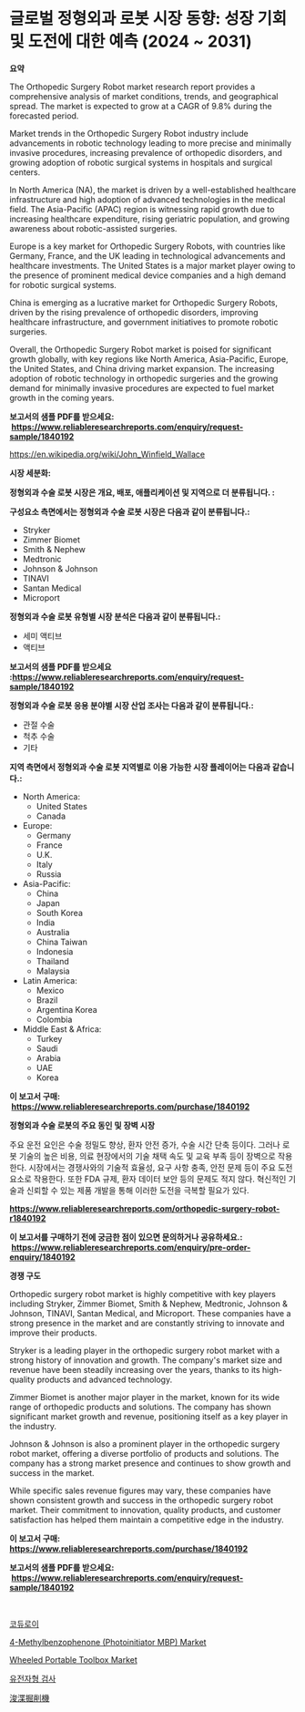 <p><h1>글로벌 정형외과 로봇 시장 동향: 성장 기회 및 도전에 대한 예측 (2024 ~ 2031)</h1></p><p><strong>요약</strong></p>
<p><p>The Orthopedic Surgery Robot market research report provides a comprehensive analysis of market conditions, trends, and geographical spread. The market is expected to grow at a CAGR of 9.8% during the forecasted period. </p><p>Market trends in the Orthopedic Surgery Robot industry include advancements in robotic technology leading to more precise and minimally invasive procedures, increasing prevalence of orthopedic disorders, and growing adoption of robotic surgical systems in hospitals and surgical centers. </p><p>In North America (NA), the market is driven by a well-established healthcare infrastructure and high adoption of advanced technologies in the medical field. The Asia-Pacific (APAC) region is witnessing rapid growth due to increasing healthcare expenditure, rising geriatric population, and growing awareness about robotic-assisted surgeries.</p><p>Europe is a key market for Orthopedic Surgery Robots, with countries like Germany, France, and the UK leading in technological advancements and healthcare investments. The United States is a major market player owing to the presence of prominent medical device companies and a high demand for robotic surgical systems.</p><p>China is emerging as a lucrative market for Orthopedic Surgery Robots, driven by the rising prevalence of orthopedic disorders, improving healthcare infrastructure, and government initiatives to promote robotic surgeries.</p><p>Overall, the Orthopedic Surgery Robot market is poised for significant growth globally, with key regions like North America, Asia-Pacific, Europe, the United States, and China driving market expansion. The increasing adoption of robotic technology in orthopedic surgeries and the growing demand for minimally invasive procedures are expected to fuel market growth in the coming years.</p></p>
<p><strong>보고서의 샘플 PDF를 받으세요: &nbsp;<a href="https://www.reliableresearchreports.com/enquiry/request-sample/1840192">https://www.reliableresearchreports.com/enquiry/request-sample/1840192</a></strong></p>
<p><a href="https://en.wikipedia.org/wiki/John_Winfield_Wallace">https://en.wikipedia.org/wiki/John_Winfield_Wallace</a></p>
<p><strong>시장 세분화:</strong></p>
<p><strong> 정형외과 수술 로봇 시장은 개요, 배포, 애플리케이션 및 지역으로 더 분류됩니다. :</strong></p>
<p><strong>구성요소 측면에서는 정형외과 수술 로봇 시장은 다음과 같이 분류됩니다.:</strong></p>
<p><ul><li>Stryker</li><li>Zimmer Biomet</li><li>Smith & Nephew</li><li>Medtronic</li><li>Johnson & Johnson</li><li>TINAVI</li><li>Santan Medical</li><li>Microport</li></ul></p>
<p><strong> 정형외과 수술 로봇 유형별 시장 분석은 다음과 같이 분류됩니다.:</strong></p>
<p><ul><li>세미 액티브</li><li>액티브</li></ul></p>
<p><strong>보고서의 샘플 PDF를 받으세요 :<a href="https://www.reliableresearchreports.com/enquiry/request-sample/1840192">https://www.reliableresearchreports.com/enquiry/request-sample/1840192</a></strong></p>
<p><strong> 정형외과 수술 로봇 응용 분야별 시장 산업 조사는 다음과 같이 분류됩니다.:</strong></p>
<p><ul><li>관절 수술</li><li>척추 수술</li><li>기타</li></ul></p>
<p><strong>지역 측면에서 정형외과 수술 로봇 지역별로 이용 가능한 시장 플레이어는 다음과 같습니다.:</strong></p>
<p><ul>
    <li>
        North America:
        <ul>
            <li>United States</li>
            <li>Canada</li>
        </ul>
    </li>
    <li>
        Europe:
        <ul>
            <li>Germany</li>
            <li>France</li>
            <li>U.K.</li>
            <li>Italy</li>
            <li>Russia</li>
        </ul>
    </li>
    <li>
        Asia-Pacific:
        <ul>
            <li>China</li>
            <li>Japan</li>
            <li>South Korea</li>
            <li>India</li>
            <li>Australia</li>
            <li>China Taiwan</li>
            <li>Indonesia</li>
            <li>Thailand</li>
            <li>Malaysia</li>
        </ul>
    </li>
    <li>
        Latin America:
        <ul>
            <li>Mexico</li>
            <li>Brazil</li>
            <li>Argentina Korea</li>
            <li>Colombia</li>
        </ul>
    </li>
    <li>
        Middle East & Africa:
        <ul>
            <li>Turkey</li>
            <li>Saudi</li>
            <li>Arabia</li>
            <li>UAE</li>
            <li>Korea</li>
        </ul>
    </li>
    </ul></p>
<p><strong>이 보고서 구매: &nbsp;<a href="https://www.reliableresearchreports.com/purchase/1840192">https://www.reliableresearchreports.com/purchase/1840192</a></strong></p>
<p><strong>정형외과 수술 로봇의 주요 동인 및 장벽 시장</strong></p>
<p><p>주요 운전 요인은 수술 정밀도 향상, 환자 안전 증가, 수술 시간 단축 등이다. 그러나 로봇 기술의 높은 비용, 의료 현장에서의 기술 채택 속도 및 교육 부족 등이 장벽으로 작용한다. 시장에서는 경쟁사와의 기술적 효율성, 요구 사항 충족, 안전 문제 등이 주요 도전 요소로 작용한다. 또한 FDA 규제, 환자 데이터 보안 등의 문제도 적지 않다. 혁신적인 기술과 신뢰할 수 있는 제품 개발을 통해 이러한 도전을 극복할 필요가 있다.</p></p>
<p><strong><a href="https://www.reliableresearchreports.com/orthopedic-surgery-robot-r1840192">https://www.reliableresearchreports.com/orthopedic-surgery-robot-r1840192</a></strong></p>
<p><strong>이 보고서를 구매하기 전에 궁금한 점이 있으면 문의하거나 공유하세요.: &nbsp;<a href="https://www.reliableresearchreports.com/enquiry/pre-order-enquiry/1840192">https://www.reliableresearchreports.com/enquiry/pre-order-enquiry/1840192</a></strong></p>
<p><strong>경쟁 구도</strong></p>
<p><p>Orthopedic surgery robot market is highly competitive with key players including Stryker, Zimmer Biomet, Smith & Nephew, Medtronic, Johnson & Johnson, TINAVI, Santan Medical, and Microport. These companies have a strong presence in the market and are constantly striving to innovate and improve their products.</p><p>Stryker is a leading player in the orthopedic surgery robot market with a strong history of innovation and growth. The company's market size and revenue have been steadily increasing over the years, thanks to its high-quality products and advanced technology.</p><p>Zimmer Biomet is another major player in the market, known for its wide range of orthopedic products and solutions. The company has shown significant market growth and revenue, positioning itself as a key player in the industry.</p><p>Johnson & Johnson is also a prominent player in the orthopedic surgery robot market, offering a diverse portfolio of products and solutions. The company has a strong market presence and continues to show growth and success in the market.</p><p>While specific sales revenue figures may vary, these companies have shown consistent growth and success in the orthopedic surgery robot market. Their commitment to innovation, quality products, and customer satisfaction has helped them maintain a competitive edge in the industry.</p></p>
<p><strong>이 보고서 구매: &nbsp; <a href="https://www.reliableresearchreports.com/purchase/1840192">https://www.reliableresearchreports.com/purchase/1840192</a></strong></p>
<p><strong>보고서의 샘플 PDF를 받으세요: &nbsp;<a href="https://www.reliableresearchreports.com/enquiry/request-sample/1840192">https://www.reliableresearchreports.com/enquiry/request-sample/1840192</a></strong><strong></strong></p>
<p>&nbsp;</p>
<p><p><a href="https://medium.com/@czbtzkwc9/%EC%BD%94%EB%93%80%EB%A1%9C%EC%9D%B4-%EC%8B%9C%EC%9E%A5-%EA%B7%9C%EB%AA%A8-%EC%84%B1%EC%9E%A5-%EB%B0%8F-%EC%8B%9C%EC%9E%A5-%EC%84%B8%EB%B6%84%ED%99%94-%EB%B0%8F-%EC%A7%80%EC%97%AD%EB%B3%84-%EC%9D%B8%EC%82%AC%EC%9D%B4%ED%8A%B8-%EB%B0%8F-2031%EB%85%84%EA%B9%8C%EC%A7%80%EC%9D%98-%EC%98%88%EC%B8%A1%EC%9D%84-%ED%86%B5%ED%95%9C-%EC%82%B0%EC%97%85-%EB%B6%84%EC%84%9D-f98679ab0339">코듀로이</a></p><p><a href="https://medium.com/@karleeprice2004/4-methylbenzophenone-photoinitiator-mbp-market-emerging-trends-and-future-prospects-for-period-a78635fe7a5d">4-Methylbenzophenone (Photoinitiator MBP) Market</a></p><p><a href="https://issuu.com/reportprime-2/docs/wheeled-portable-toolbox-market-size-2030.pptx">Wheeled Portable Toolbox Market</a></p><p><a href="https://github.com/sougarounis/Market-Research-Report-List-5/blob/main/225180168672.md">유전자형 검사</a></p><p><a href="https://medium.com/@ridleydamion/%E3%83%89%E3%83%AC%E3%83%83%E3%82%B8%E3%83%B3%E3%82%B0%E6%8E%98%E5%89%8A%E6%A9%9F%E5%B8%82%E5%A0%B4%E3%81%AE%E8%A6%8F%E6%A8%A1-%E6%88%90%E9%95%B7-%E5%B8%82%E5%A0%B4%E3%82%BB%E3%82%B0%E3%83%A1%E3%83%B3%E3%83%86%E3%83%BC%E3%82%B7%E3%83%A7%E3%83%B3%E3%81%8A%E3%82%88%E3%81%B3%E5%9C%B0%E5%9F%9F%E5%88%A5%E3%81%AE%E6%B4%9E%E5%AF%9F%E3%81%AB%E3%82%88%E3%82%8B%E7%94%A3%E6%A5%AD%E5%88%86%E6%9E%90-2031%E5%B9%B4%E3%81%BE%E3%81%A7%E3%81%AE%E4%BA%88%E6%B8%AC-1f6121071375">浚渫掘削機</a></p></p>